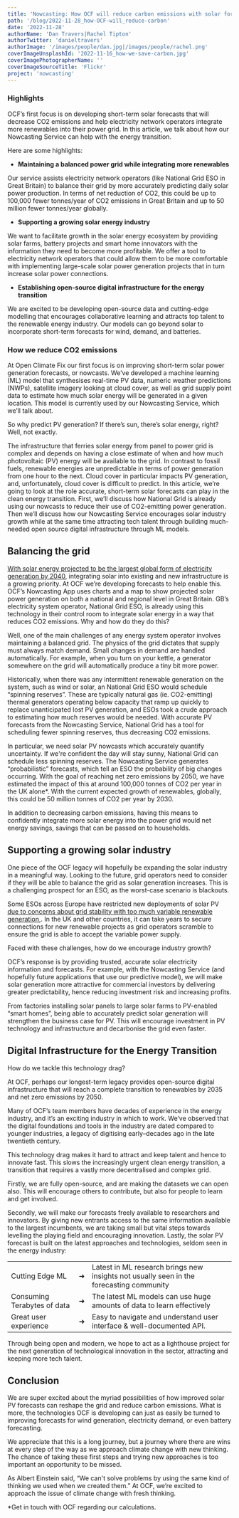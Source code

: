 ```yaml
---
title: 'Nowcasting: How OCF will reduce carbon emissions with solar forecasts'
path: '/blog/2022-11-28_how-OCF-will_reduce-carbon'
date: '2022-11-28'
authorName: 'Dan Travers|Rachel Tipton' 
authorTwitter: 'danieltravers'
authorImage: '/images/people/dan.jpg|/images/people/rachel.png'
coverImageUnsplashId: '2022-11-16_how-we-save-carbon.jpg'
coverImagePhotographerName: ''
coverImageSourceTitle: 'Flickr'
project: 'nowcasting'
---
```


### Highlights
OCF’s first focus is on developing short-term solar forecasts that will decrease CO2 emissions and help electricity network operators integrate more renewables into their power grid. In this article, we talk about how our Nowcasting Service can help with the energy transition. 

Here are some highlights: 

- **Maintaining a balanced power grid while integrating more renewables**

Our service assists electricity network operators (like National Grid ESO in Great Britain) to balance their grid by more accurately predicting daily solar power production. In terms of net reduction of CO2, this could be up to 100,000 fewer tonnes/year of CO2 emissions in Great Britain and up to 50 million fewer tonnes/year globally. 

- **Supporting a growing solar energy industry**

We want to facilitate growth in the solar energy ecosystem by providing solar farms, battery projects and smart home innovators with the information they need to become more profitable. We offer a tool to electricity network operators that could allow them to be more comfortable with implementing large-scale solar power generation projects that in turn increase solar power connections.

- **Establishing open-source digital infrastructure for the energy transition**

We are excited to be developing open-source data and cutting-edge modelling that encourages collaborative learning and attracts top talent to the renewable energy industry. Our models can go beyond solar to incorporate short-term forecasts for wind, demand, and batteries.

### How we reduce CO2 emissions
 
At Open Climate Fix our first focus is on improving short-term solar power generation forecasts, or nowcasts. 
We’ve developed a machine learning (ML) model that synthesises real-time PV data, numeric weather predictions (NWPs), satellite imagery looking at cloud cover, as well as grid supply point data to estimate how much solar energy will be generated in a given location. This model is currently used by our Nowcasting Service, which we’ll talk about. 

So why predict PV generation? If there’s sun, there’s solar energy, right? 
Well, not exactly. 

The infrastructure that ferries solar energy from panel to power grid is complex and depends on having a close estimate of when and how much photovoltaic (PV) energy will be available to the grid. In contrast to fossil fuels, renewable energies are unpredictable in terms of power generation from one hour to the next. Cloud cover in particular impacts PV generation, and, unfortunately, cloud cover is difficult to predict. 
In this article, we’re going to look at the role accurate, short-term solar forecasts can play in the clean energy transition. First, we’ll discuss how National Grid is already using our nowcasts to reduce their use of CO2-emitting power generation. Then we’ll discuss how our Nowcasting Service encourages solar industry growth while at the same time attracting tech talent through building much-needed open source digital infrastructure through ML models. 

## Balancing the grid

[With solar energy projected to be the largest global form of electricity generation by 2040](https://www.iea.org/reports/renewables-2020), integrating solar into existing and new infrastructure is a growing priority. At OCF we’re developing forecasts to help enable this. OCF’s Nowcasting App uses charts and a map to show projected solar power generation on both a national and regional level in Great Britain. GB’s electricity system operator, National Grid ESO, is already using this technology in their control room to integrate solar energy in a way that reduces CO2 emissions. 
Why and how do they do this? 

Well, one of the main challenges of any energy system operator involves maintaining a balanced grid. The physics of the grid dictates that supply must always match demand. Small changes in demand are handled automatically. For example, when you turn on your kettle, a generator somewhere on the grid will automatically produce a tiny bit more power. 

Historically, when there was any intermittent renewable generation on the system, such as wind or solar, an National Grid ESO would schedule “spinning reserves”. These are typically natural gas (ie. CO2-emitting) thermal generators operating below capacity that ramp up quickly to replace unanticipated lost PV generation, and ESOs took a crude approach to estimating how much reserves would be needed. With accurate PV forecasts from the Nowcasting Service, National Grid has a tool for scheduling fewer spinning reserves, thus decreasing CO2 emissions. 

In particular, we need solar PV nowcasts which accurately quantify uncertainty. If we're confident the day will stay sunny, National Grid can schedule less spinning reserves. The Nowcasting Service generates “probabilistic” forecasts, which tell an ESO the probability of big changes occurring. 
With the goal of reaching net zero emissions by 2050, we have estimated the impact of this at around 100,000 tonnes of CO2 per year in the UK alone*. With the current expected growth of renewables, globally, this could be 50 million tonnes of CO2 per year by 2030. 

In addition to decreasing carbon emissions, having this means to confidently integrate more solar energy into the power grid would net energy savings, savings that can be passed on to households.

## Supporting a growing solar industry

One piece of the OCF legacy will hopefully be expanding the solar industry in a meaningful way. Looking to the future, grid operators need to consider if they will be able to balance the grid as solar generation increases. This is a challenging prospect for an ESO, as the worst-case scenario is blackouts. 

Some ESOs across Europe have restricted new deployments of solar PV [due to concerns about grid stability with too much variable renewable generation](https://www.pv-tech.org/europe-facing-solar-implementation-gap-as-ember-calls-for-installs-to-double),. In the UK and other countries, it can take years to secure connections for new renewable projects as grid operators scramble to ensure the grid is able to accept the variable power supply.

Faced with these challenges, how do we encourage industry growth? 

OCF’s response is by providing trusted, accurate solar electricity information and forecasts. For example, with the Nowcasting Service (and hopefully future applications that use our predictive model), we will make solar generation more attractive for commercial investors by delivering greater predictability, hence reducing investment risk and increasing profits. 

From factories installing solar panels to large solar farms to PV-enabled “smart homes”, being able to accurately predict solar generation will strengthen the business case for PV. This will encourage investment in PV technology and infrastructure and decarbonise the grid even faster. 

## Digital Infrastructure for the Energy Transition

How do we tackle this technology drag?

At OCF, perhaps our longest-term legacy provides open-source digital infrastructure that will reach a complete transition to renewables by 2035 and net zero emissions by 2050.

Many of OCF’s team members have decades of experience in the energy industry, and it’s an exciting industry in which to work. We’ve observed that the digital foundations and tools in the industry are dated compared to younger industries, a legacy of digitising early–decades ago in the late twentieth century.

This technology drag makes it hard to attract and keep talent and hence to innovate fast. This slows the increasingly urgent clean energy transition, a transition that requires a vastly more decentralised and complex grid. 

Firstly, we are fully open-source, and are making the datasets we can open also. This will encourage others to contribute, but also for people to learn and get involved. 

Secondly, we will make our forecasts freely available to researchers and innovators. By giving new entrants access to the same information available to the largest incumbents, we are taking small but vital steps towards levelling the playing field and encouraging innovation. 
Lastly, the solar PV forecast is built on the latest approaches and technologies, seldom seen in the energy industry:


|                             |     |                                                                                         |
|-----------------------------|:---:|-----------------------------------------------------------------------------------------|
| Cutting Edge ML             |  ➜  | Latest in ML research brings new insights not usually seen in the forecasting community |
| Consuming Terabytes of data |  ➜  | The latest ML models can use huge amounts of data to learn effectively                  |
| Great user experience       |  ➜  | Easy to navigate and understand user interface & well-documented API.                   |


Through being open and modern, we hope to act as a lighthouse project for the next generation of technological innovation in the sector, attracting and keeping more tech talent.

## Conclusion

We are super excited about the myriad possibilities of how improved solar PV forecasts can reshape the grid and reduce carbon emissions. What is more, the technologies OCF is developing can just as easily be turned to improving forecasts for wind generation, electricity demand, or even battery forecasting. 

We appreciate that this is a long journey, but a journey where there are wins at every step of the way as we approach climate change with new thinking. The chance of taking these first steps and trying new approaches is too important an opportunity to be missed. 

As Albert Einstein said, “We can't solve problems by using the same kind of thinking we used when we created them.” At OCF, we’re excited to approach the issue of climate change with fresh thinking. 

*Get in touch with OCF regarding our calculations. 
